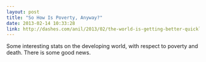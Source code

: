 ```yaml
---
layout: post
title: "So How Is Poverty, Anyway?"
date: 2013-02-14 10:33:28
link: http://dashes.com/anil/2013/02/the-world-is-getting-better-quickly.html
---
```

Some interesting stats on the developing world, with respect to poverty and death. There is some good news.
